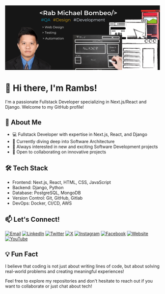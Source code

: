 ![QA Engineer | Developer](https://github.com/micrabom/micrabom/blob/main/Github%20Banner%202.png?raw=true)
# 👋 Hi there, I'm Rambs!

I'm a passionate Fullstack Developer specializing in Next.js/React and Django. Welcome to my GitHub profile!

## 🚀 About Me

- 💻 Fullstack Developer with expertise in Next.js, React, and Django
- 🌱 Currently diving deep into Software Architecture
- 👀 Always interested in new and exciting Software Development projects
- 🤝 Open to collaborating on innovative projects

## 🛠️ Tech Stack

- Frontend: Next.js, React, HTML, CSS, JavaScript
- Backend: Django, Python
- Database: PostgreSQL, MongoDB
- Version Control: Git, GitHub, Gitlab
- DevOps: Docker, CI/CD, AWS

<!-- ## 🌟 Featured Projects

(You can add links to your top projects here)

1. Project 1: Brief description
2. Project 2: Brief description
3. Project 3: Brief description -->


## 📫 Let's Connect!

[![Email](https://img.shields.io/badge/Email-rambombeos%40gmail.com-red?style=for-the-badge&logo=gmail)](mailto:rambombeos@gmail.com)
[![LinkedIn](https://img.shields.io/badge/LinkedIn-rambombeo-blue?style=for-the-badge&logo=linkedin)](https://www.linkedin.com/in/rambombeo/)
[![Twitter](https://img.shields.io/badge/Twitter-rambombeo-blue?style=for-the-badge&logo=twitter)](https://twitter.com/rambombeo)
[![X](https://img.shields.io/badge/X-rambsdev-black?style=for-the-badge&logo=x)](https://x.com/rambsdev)
[![Instagram](https://img.shields.io/badge/Instagram-devrambs-purple?style=for-the-badge&logo=instagram)](https://www.instagram.com/devrambs/)
[![Facebook](https://img.shields.io/badge/Facebook-rambsdev-blue?style=for-the-badge&logo=facebook)](https://www.facebook.com/rambsdev)
[![Website](https://img.shields.io/badge/Website-rambsdev.netlify.app-green?style=for-the-badge&logo=netlify)](https://rambsdev.netlify.app/)
[![YouTube](https://img.shields.io/badge/YouTube-rambsdev-red?style=for-the-badge&logo=youtube)](https://www.youtube.com/@rambsdev)

## 💡 Fun Fact

I believe that coding is not just about writing lines of code, but about solving real-world problems and creating meaningful experiences!

Feel free to explore my repositories and don't hesitate to reach out if you want to collaborate or just chat about tech!

